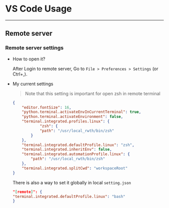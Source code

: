 # VS Code Usage

-------------------------------

## Remote server

### Remote server settings
- How to open it?
  
  After Login to remote server, Go to `File > Preferences > Settings` (or Ctrl+,).


- My current settings
    > Note that this setting is important for open zsh in remote terminal
    ```json
    {
        "editor.fontSize": 16,
        "python.terminal.activateEnvInCurrentTerminal": true,
        "python.terminal.activateEnvironment": false,
        "terminal.integrated.profiles.linux": {
                "zsh": {
                "path": "/usr/local_rwth/bin/zsh"
            }
        },
        "terminal.integrated.defaultProfile.linux": "zsh",
        "terminal.integrated.inheritEnv": false,
        "terminal.integrated.automationProfile.linux": {
            "path": "/usr/local_rwth/bin/zsh"
        },
        "terminal.integrated.splitCwd": "workspaceRoot"
    }
    ```
    There is also a way to set it globally in local `setting.json`
    ```json
    "[remote]": {
    "terminal.integrated.defaultProfile.linux": "bash"
    }
    ```



